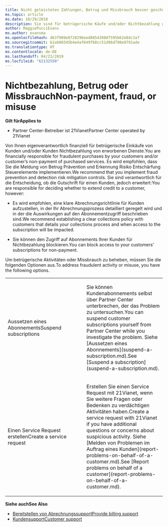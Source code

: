 ```yaml
---
title: Nicht geleisteten Zahlungen, Betrug und Missbrauch besser geschützt (Partner Center im Betrieb über 21Vianet)
ms.topic: article
ms.date: 10/29/2018
description: Sie sind für betrügerische Käufe und/oder Nichtbezahlung gekaufter Dienste durch Ihre Kunden finanziell verantwortlich. Daher empfehlen wir Ihnen, entsprechende Maßnahmen zur Verhinderung von Betrug und Erkennung von Betrugsrisiken zu treffen.
author: MaggiePucciEvans
ms.author: evansma
ms.openlocfilehash: d63f909e8728296eed88543988f595b62e8dc3a7
ms.sourcegitcommit: b1ab80345b4e4af649fb8cc51d96d798e0791ade
ms.translationtype: HT
ms.contentlocale: de-DE
ms.lasthandoff: 04/23/2019
ms.locfileid: "62132550"
---
```

# <a name="non-payment-fraud-or-misuse"></a><span data-ttu-id="133e1-103">Nichtbezahlung, Betrug oder Missbrauch</span><span class="sxs-lookup"><span data-stu-id="133e1-103">Non-payment, fraud, or misuse</span></span>

<span data-ttu-id="133e1-104">**Gilt für**</span><span class="sxs-lookup"><span data-stu-id="133e1-104">**Applies to**</span></span>

-   <span data-ttu-id="133e1-105">Partner Center-Betreiber ist 21Vianet</span><span class="sxs-lookup"><span data-stu-id="133e1-105">Partner Center operated by 21Vianet</span></span>

<span data-ttu-id="133e1-106">Von Ihnen eigenverantwortlich finanziell für betrügerische Einkäufe von Kunden und/oder Kunden Nichtbezahlung von erworbenen Dienste.</span><span class="sxs-lookup"><span data-stu-id="133e1-106">You are financially responsible for fraudulent purchases by your customers and/or customer’s non-payment of purchased services.</span></span> <span data-ttu-id="133e1-107">Es wird empfohlen, dass Sie die Meldung von Betrug Prävention und Erkennung Risiko Entschärfung Steuerelemente implementieren.</span><span class="sxs-lookup"><span data-stu-id="133e1-107">We recommend that you implement fraud prevention and detection risk mitigation controls.</span></span> <span data-ttu-id="133e1-108">Sie sind verantwortlich für die Entscheidung, ob die Gutschrift für einen Kunden, jedoch erweitert:</span><span class="sxs-lookup"><span data-stu-id="133e1-108">You are responsible for deciding whether to extend credit to a customer, however:</span></span>

-   <span data-ttu-id="133e1-109">Es wird empfohlen, eine klare Abrechnungsrichtlinie für Kunden aufzustellen, in der Ihr Abrechnungsprozess detailliert geregelt wird und in der die Auswirkungen auf den Abonnementzugriff beschrieben sind.</span><span class="sxs-lookup"><span data-stu-id="133e1-109">We recommend establishing a clear collections policy with customers that details your collections process and when access to the subscription will be impacted.</span></span>

-   <span data-ttu-id="133e1-110">Sie können den Zugriff auf Abonnements Ihrer Kunden für Nichtbezahlung blockieren.</span><span class="sxs-lookup"><span data-stu-id="133e1-110">You can block access to your customers' subscriptions for non-payment.</span></span>


<span data-ttu-id="133e1-111">Um betrügerische Aktivitäten oder Missbrauch zu beheben, müssen Sie die folgenden Optionen aus.</span><span class="sxs-lookup"><span data-stu-id="133e1-111">To address fraudulent activity or misuse, you have the following options.</span></span>

<table>
<colgroup>
<col width="50%" />
<col width="50%" />
</colgroup>
<tbody>
<tr class="odd">
<td><span data-ttu-id="133e1-112">Aussetzen eines Abonnements</span><span class="sxs-lookup"><span data-stu-id="133e1-112">Suspend subscriptions</span></span></td>
<td><p><span data-ttu-id="133e1-113">Sie können Kundenabonnements selbst über Partner Center unterbrechen, der das Problem zu untersuchen.</span><span class="sxs-lookup"><span data-stu-id="133e1-113">You can suspend customer subscriptions yourself from Partner Center while you investigate the problem.</span></span> <span data-ttu-id="133e1-114">Siehe [Aussetzen eines Abonnements](suspend-a-subscription.md).</span><span class="sxs-lookup"><span data-stu-id="133e1-114">See [Suspend a subscription](suspend-a-subscription.md).</span></span></p></td>
</tr>
<tr class="even">
<td><span data-ttu-id="133e1-115">Einen Service Request erstellen</span><span class="sxs-lookup"><span data-stu-id="133e1-115">Create a service request</span></span></td>
<td><p><span data-ttu-id="133e1-116">Erstellen Sie einen Service Request mit 21Vianet, wenn Sie weitere Fragen oder Bedenken zu verdächtigen Aktivitäten haben.</span><span class="sxs-lookup"><span data-stu-id="133e1-116">Create a service request with 21Vianet if you have additional questions or concerns about suspicious activity.</span></span> <span data-ttu-id="133e1-117">Siehe [Melden von Problemen im Auftrag eines Kunden](report-problems-on-behalf-of-a-customer.md).</span><span class="sxs-lookup"><span data-stu-id="133e1-117">See [Report problems on behalf of a customer](report-problems-on-behalf-of-a-customer.md).</span></span></p></td>
</tr>
</tbody>
</table>

<span data-ttu-id="133e1-118">**Siehe auch**</span><span class="sxs-lookup"><span data-stu-id="133e1-118">**See Also**</span></span>

-   [<span data-ttu-id="133e1-119">Bereitstellen von Abrechnungssupport</span><span class="sxs-lookup"><span data-stu-id="133e1-119">Provide billing support</span></span>](provide-billing-support.md)
-   [<span data-ttu-id="133e1-120">Kundensupport</span><span class="sxs-lookup"><span data-stu-id="133e1-120">Customer support</span></span>](customer-support.md) 

 




